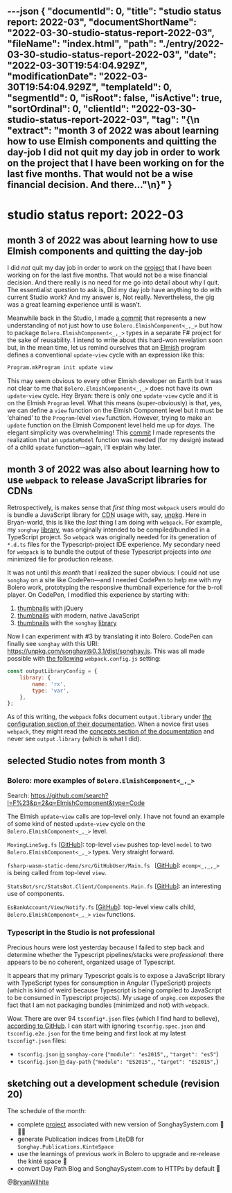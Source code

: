 ---json
{
  "documentId": 0,
  "title": "studio status report: 2022-03",
  "documentShortName": "2022-03-30-studio-status-report-2022-03",
  "fileName": "index.html",
  "path": "./entry/2022-03-30-studio-status-report-2022-03",
  "date": "2022-03-30T19:54:04.929Z",
  "modificationDate": "2022-03-30T19:54:04.929Z",
  "templateId": 0,
  "segmentId": 0,
  "isRoot": false,
  "isActive": true,
  "sortOrdinal": 0,
  "clientId": "2022-03-30-studio-status-report-2022-03",
  "tag": "{\n  \"extract\": \"month 3 of 2022 was about learning how to use Elmish components and quitting the day-job I did not quit my day job in order to work on the project that I have been working on for the last five months. That would not be a wise financial decision. And there…\"\n}"
}
---

# studio status report: 2022-03

## month 3 of 2022 was about learning how to use Elmish components and quitting the day-job

I did _not_ quit my day job in order to work on the [project](https://github.com/BryanWilhite/songhay-dashboard/projects/1) that I have been working on for the last five months. That would not be a wise financial decision. And there really is no need for me go into detail about why I quit. The essentialist question to ask is, Did my day job have anything to do with current Studio work? And my answer is, Not really. Nevertheless, the gig was a great learning experience until is wasn’t.

Meanwhile back in the Studio, I made [a commit](https://github.com/BryanWilhite/Songhay.Dashboard/commit/2af72056000847aece9a82e503f3ea793131b5b5) that represents a new understanding of not just how to use `Bolero.ElmishComponent<_,_>` but how to package `Bolero.ElmishComponent<_,_>` types in a separate F# project for the sake of reusability. I intend to write about this hard-won revelation soon but, in the mean time, let us remind ourselves that an [Elmish](https://elmish.github.io/) program defines a conventional `update`-`view` cycle with an expression like this:

```fsharp
Program.mkProgram init update view
```

This may seem obvious to every other Elmish developer on Earth but it was not clear to me that `Bolero.ElmishComponent<_,_>` does not have its own `update`-`view` cycle. Hey Bryan: there is only one `update`-`view` cycle and it is on the Elmish `Program` level. What this means (super-obviously) is that, yes, we can define a `view` function on the Elmish Component level but it must be ‘chained’ to the `Program`-level `view` function. However, trying to make an `update` function on the Elmish Component level held me up for _days_. The elegant simplicity was overwhelming! This [commit](https://github.com/BryanWilhite/Songhay.Dashboard/commit/2af72056000847aece9a82e503f3ea793131b5b5) I made represents the realization that an `updateModel` function was needed (for my design) instead of a child `update` function—again, I’ll explain why later.

## month 3 of 2022 was also about learning how to use `webpack` to release JavaScript libraries for CDNs

Retrospectively, is makes sense that _first thing_ most `webpack` users would do is bundle a JavaScript library for <acronym title="Content Delivery Network">CDN</acronym> usage with, say, [unpkg](https://unpkg.com/). Here in Bryan-world, this is like the _last_ thing I am doing with `webpack`. For example, my `songhay` [library](https://www.npmjs.com/package/songhay), was originally intended to be compiled/bundled in a TypeScript project. So `webpack` was originally needed for its generation of `*.d.ts` files for the Typescript-project IDE experience. My secondary need for `webpack` is to bundle the output of these Typescript projects into _one_ minimized file for production release.

It was not until _this month_ that I realized the super obvious: I could not use `songhay` on a site like CodePen—and I needed CodePen to help me with my Bolero work, prototyping the responsive thumbnail experience for the b-roll player. On CodePen, I modified this experience by starting with:

1. [thumbnails](https://codepen.io/rasx/pen/rNYQowe) with jQuery
2. [thumbnails](https://codepen.io/rasx/pen/popzXxm) with modern, native JavaScript
3. [thumbnails](https://codepen.io/rasx/pen/mdpdqwW) with the `songhay` [library](https://www.npmjs.com/package/songhay)

Now I can experiment with #3 by translating it into Bolero. CodePen can finally see `songhay` with this URI: <https://unpkg.com/songhay@0.3.1/dist/songhay.js>. This was all made possible with [the following](https://github.com/BryanWilhite/songhay-core/blob/8456414e4dc135c13d714ea0502e2fbdd250f1f6/webpack.config.js#L35) `webpack.config.js` setting:

```javascript
const outputLibraryConfig = {
    library: {
        name: 'rx',
        type: 'var',
    },
};
```

As of this writing, the `webpack` folks document `output.library` under [the configuration section of their documentation](https://webpack.js.org/configuration/output/#outputlibrary). When a novice first uses `webpack`, they might read the [concepts section of the documentation](https://webpack.js.org/concepts/#output) and never see `output.library` (which is what I did).

## selected Studio notes from month 3

### Bolero: more examples of `Bolero.ElmishComponent<_,_>`

Search: <https://github.com/search?l=F%23&p=2&q=ElmishComponent&type=Code>

The Elmish `update`-`view` calls are top-level only. I have not found an example of some kind of nested `update`-`view` cycle on the `Bolero.ElmishComponent<_,_>` level.

`MovingLineSvg.fs` [[GitHub](https://github.com/weebs/HomeBase/blob/d116a7addd0c399bd70d92283c129fbaa5b9b6bf/Launcher/Programs/MovingLineSvg.fs)]: top-level `view` pushes top-level `model` to two `Bolero.ElmishComponent<_,_>` types. Very straight forward.

`fsharp-wasm-static-demo/src/GitHubUser/Main.fs ` [[GitHub](https://github.com/srid/fsharp-wasm-static-demo/blob/b9f40dca62d759505f892b39e1f9c57fc2010a63/src/GitHubUser/Main.fs)]: `ecomp<_,_,_>` is being called from top-level `view`.

`StatsBot/src/StatsBot.Client/Components.Main.fs` [[GitHub](https://github.com/Liminiens/StatsBot/blob/6759bf9ce91f4a3db5ce16ad9495a34b990a211e/src/StatsBot.Client/Components.Main.fs)]: an interesting use of components.

`EsBankAccount/View/Notify.fs` [[GitHub](https://github.com/akhansari/EsBankAccount/blob/d9a92b6ef8fae93f2b160ce753eee422ef793600/EsBankAccount/View/Notify.fs)]: top-level view calls child, `Bolero.ElmishComponent<_,_>` `view` functions.

### Typescript in the Studio is not professional

Precious hours were lost yesterday because I failed to step back and determine whether the Typescript pipelines/stacks were _professional_: there appears to be no coherent, organized usage of Typescript.

It appears that my primary Typescript goals is to expose a JavaScript library with TypeScript types for consumption in Angular (TypeScript) projects (which is kind of weird because Typescript is being compiled to JavaScript to be consumed in Typescript projects). My usage of `unpkg.com` exposes the fact that I am not packaging bundles (minimized and not) with `webpack`.

Wow. There are over 94 `tsconfig*.json` files (which I find hard to believe), [according to GitHub](https://github.com/search?q=user%3ABryanWilhite+filename%3Atsconfig.json&type=Code). I can start with ignoring `tsconfig.spec.json` and `tsconfig.e2e.json` for the time being and first look at my latest `tsconfig*.json` files:

- `tsconfig.json` [in](https://github.com/BryanWilhite/songhay-core/blob/ef73310d309eee3c22eb52acaa8f9a1d63074741/tsconfig.json) `songhay-core` (`"module": "es2015",`, `"target": "es5"`)
- `tsconfig.json` [in](https://github.com/BryanWilhite/day-path/blob/e5c6b1ae0d43a2fdbe6e3d7fecdf27491cd3b316/tsconfig.json) `day-path` (`"module": "ES2015",`, `"target": "ES2015",`)

## sketching out a development schedule (revision 20)

The schedule of the month:

- complete [project](https://github.com/BryanWilhite/songhay-dashboard/projects/1) associated with new version of SonghaySystem.com 📜🚜🔨
- generate Publication indices from LiteDB for `Songhay.Publications.KinteSpace`
- use the learnings of previous work in Bolero to upgrade and re-release the kinté space 🚀
- convert Day Path Blog and SonghaySystem.com to HTTPs by default 🔐

@[BryanWilhite](https://twitter.com/BryanWilhite)
